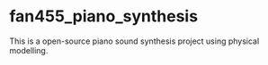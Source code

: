 # fan455_piano_synthesis
This is a open-source piano sound synthesis project using physical modelling.
